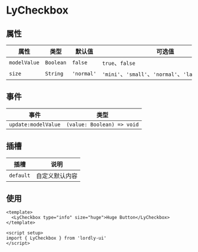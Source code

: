 # LyCheckbox

## 属性

| 属性 | 类型 | 默认值 | 可选值 |
|--------------|-----------|---------|-------------------------------------------------|
| `modelValue` | `Boolean` | `false` | `true`、`false` |
| `size` | `String` | `'normal'` | `'mini'`、`'small'`、`'normal'`、`'large'`、`'huge'` |

## 事件

| 事件 | 类型 |
|---------------------|----------------------------|
| `update:modelValue` | `(value: Boolean) => void` |

## 插槽

| 插槽 | 说明 |
|-----------|---------------|
| `default` | 自定义默认内容 |

## 使用

```vue
<template>
  <LyCheckbox type="info" size="huge">Huge Button</LyCheckbox>
</template>

<script setup>
import { LyCheckbox } from 'lordly-ui'
</script>
```
